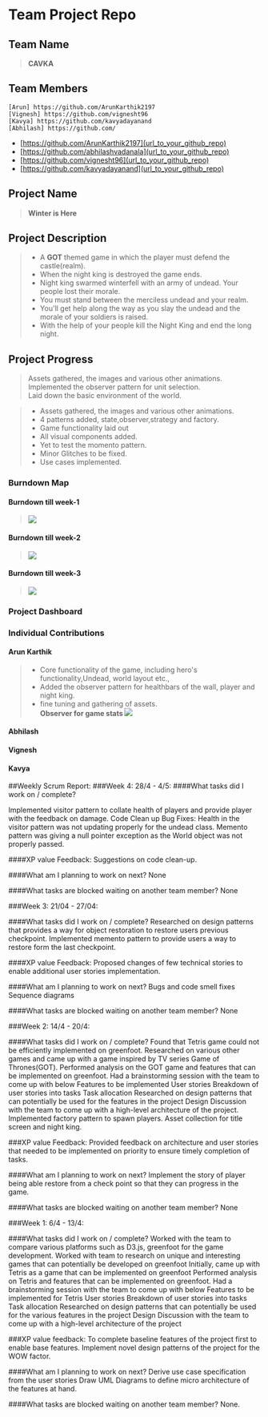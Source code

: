 
# Team Project Repo 

## Team Name
><b>CAVKA</b>
## Team Members
    [Arun] https://github.com/ArunKarthik2197
    [Vignesh] https://github.com/vignesht96
    [Kavya] https://github.com/kavyadayanand
    [Abhilash] https://github.com/

* [https://github.com/ArunKarthik2197](url_to_your_github_repo)
* [https://github.com/abhilashvadanala](url_to_your_github_repo)
* [https://github.com/vignesht96](url_to_your_github_repo)
* [https://github.com/kavyadayanand](url_to_your_github_repo)

## Project Name
><b>Winter is Here</b>
## Project Description
> - A <b>GOT</b> themed game in which the player must defend the castle(realm).<br>
> - When the night king is destroyed the game ends.<br>
> - Night king swarmed winterfell with an army of undead. Your people lost their morale.<br>
> - You must stand between the merciless undead and your realm.<br>
> - You'll get help along the way as you slay the undead and the morale of your soldiers is raised.<br>
> - With the help of your people kill the Night King and end the long night.
## Project Progress
>Assets gathered, the images and various other animations.<br>
>Implemented the observer pattern for unit selection.<br>
>Laid down the basic environment of the world.<br>

> -   Assets gathered, the images and various other animations.<br>
> -   4 patterns added, state,observer,strategy and factory.<br> 
> -   Game functionality laid out<br> 
> -   All visual components added.<br>
> -   Yet to test the momento pattern.<br>
> -   Minor Glitches to be fixed.
> -   Use cases implemented.

### Burndown Map
#### Burndown till week-1
><img src="docs/Week1-Burndown.PNG"></img>
 #### Burndown till week-2
> <img src="docs/Week2-burndown.PNG"></img>
#### Burndown till week-3
> <img src="docs/Week3-Burndown.PNG"></img>


### Project Dashboard

### Individual Contributions
#### Arun Karthik
> - Core functionality of the game, including hero's functionality,Undead, world layout etc.,<br>
> - Added the observer pattern for healthbars of the wall, player and night king.<br>
> - fine tuning and gathering of assets.<br>
<b>Observer for game stats </b>
<img src="docs/GameObserverPattern-Arun_Karthik.svg"></img><br>

#### Abhilash


#### Vignesh


#### Kavya


##Weekly Scrum Report:
###Week 4: 28/4 - 4/5:
####What tasks did I work on / complete?

Implemented visitor pattern to collate health of players and provide player with the feedback on damage.
Code Clean up
Bug Fixes:
Health in the visitor pattern was not updating properly for the undead class.
Memento pattern was giving a null pointer exception as the World object was not properly passed. 

####XP value Feedback:
Suggestions on code clean-up.

####What am I planning to work on next?
None

####What tasks are blocked waiting on another team member?
None


###Week 3: 21/04 - 27/04:


####What tasks did I work on / complete?
Researched on design patterns that provides a way for object restoration to restore users previous checkpoint.
Implemented memento pattern to provide users a way to restore form the last checkpoint.

####XP value Feedback:
Proposed changes of few technical stories to enable additional user stories implementation.

####What am I planning to work on next?
Bugs and code smell fixes 
Sequence diagrams

####What tasks are blocked waiting on another team member?
None


###Week 2: 14/4 - 20/4:


####What tasks did I work on / complete?
Found that Tetris game could not be efficiently implemented on greenfoot.
Researched on various other games and came up with a game inspired by TV series Game of Thrones(GOT).
Performed analysis on the GOT game and features that can be implemented on greenfoot.
Had a brainstorming session with the team to come up with below
Features to be implemented 
User stories
Breakdown of user stories into tasks
Task allocation
Researched on design patterns that can potentially be used for the features in the project
Design Discussion with the team to come up with a high-level architecture of the project.
Implemented factory pattern to spawn players.
Asset collection for title screen and night king.


###XP value Feedback:
Provided feedback on architecture and user stories that needed to be implemented on priority to ensure timely completion of tasks.

####What am I planning to work on next?
Implement the story of player being able restore from a check point so that they can progress in the game.

####What tasks are blocked waiting on another team member?
None


###Week 1: 6/4 - 13/4:


####What tasks did I work on / complete?
Worked with the team to compare various platforms such as D3.js, greenfoot for the game development.
Worked with team to research on unique and interesting games that can potentially be developed on greenfoot
Initially, came up with Tetris as a game that can be implemented on greenfoot
Performed analysis on Tetris and features that can be implemented on greenfoot.
Had a brainstorming session with the team to come up with below
Features to be implemented for Tetris
User stories
Breakdown of user stories into tasks
Task allocation
Researched on design patterns that can potentially be used for the various features in the project
Design Discussion with the team to come up with a high-level architecture of the project

###XP value feedback:
To complete baseline features of the project first to enable base features.
Implement novel design patterns of the project for the WOW factor.

####What am I planning to work on next?
Derive use case specification from the user stories
Draw UML Diagrams to define micro architecture of the features at hand.


####What tasks are blocked waiting on another team member?
None.


